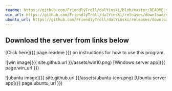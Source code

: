 ```yaml
---
readme: https://github.com/FriendlyTroll/dalYinski/blob/master/README.md
win_url: https://github.com/FriendlyTroll/dalYinski/releases/download/v0.13/dalyinski-0.13.exe
ubuntu_url: https://github.com/FriendlyTroll/dalYinski/releases/download/v0.13/dalyinski-0.13.deb
---
```



## Download the server from links below

[Click here]({{ page.readme }}) on instructions for how to use this program.


![win image]({{ site.github.url }}/assets/win10.png)
[Windows server app]({{ page.win_url }})

![ubuntu image]({{ site.github.url }}/assets/ubuntu-icon.png)
[Ubuntu server app]({{ page.ubuntu_url }})


